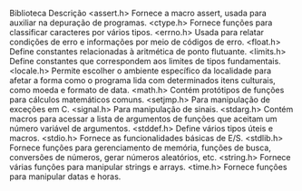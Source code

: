 Biblioteca	Descrição
<assert.h>	Fornece a macro assert, usada para auxiliar na depuração de programas.
<ctype.h>	Fornece funções para classificar caracteres por vários tipos.
<errno.h>	Usada para relatar condições de erro e informações por meio de códigos de erro.
<float.h>	Define constantes relacionadas à aritmética de ponto flutuante.
<limits.h>	Define constantes que correspondem aos limites de tipos fundamentais.
<locale.h>	Permite escolher o ambiente específico da localidade para afetar a forma como o programa lida com determinados itens culturais, como moeda e formato de data.
<math.h>	Contém protótipos de funções para cálculos matemáticos comuns.
<setjmp.h>	Para manipulação de exceções em C.
<signal.h>	Para manipulação de sinais.
<stdarg.h>	Contém macros para acessar a lista de argumentos de funções que aceitam um número variável de argumentos.
<stddef.h>	Define vários tipos úteis e macros.
<stdio.h>	Fornece as funcionalidades básicas de E/S.
<stdlib.h>	Fornece funções para gerenciamento de memória, funções de busca, conversões de números, gerar números aleatórios, etc.
<string.h>	Fornece várias funções para manipular strings e arrays.
<time.h>	Fornece funções para manipular datas e horas.
